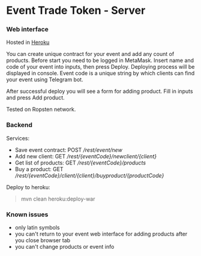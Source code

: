 # Event Trade Token - Server

### Web interface
Hosted in [Heroku](https://calm-sands-35438.herokuapp.com)

You can create unique contract for your event and add any count of products.
Before start you need to be logged in MetaMask.
Insert name and code of your event into inputs, then press Deploy. Deploying process will be displayed in console.
Event code is a unique string by which clients can find your event using Telegram bot.

After successful deploy you will see a form for adding product. Fill in inputs and press Add product.

Tested on Ropsten network.

### Backend
Services:
- Save event contract: POST _/rest/event/new_
- Add new client: GET _/rest/{eventCode}/newclient/{client}_
- Get list of products: GET _/rest/{eventCode}/products_
- Buy a product: GET _/rest/{eventCode}/client/{client}/buyproduct/{productCode}_

Deploy to heroku:
> mvn clean heroku:deploy-war


### Known issues
- only latin symbols
- you can't return to your event web interface for adding products after you close browser tab
- you can't change products or event info